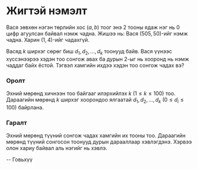 Жигтэй нэмэлт
=============
Вася зөвхөн нэгэн төрлийн хос $(a, b)$ тоог энэ $2$ тооны ядаж нэг нь $0$ цифр
агуулсан байвал нэмж чадна. Жишээ нь: Вася $(505, 50)$-ийг нэмж чадна. Харин
$(1, 4)$-ийг чадахгүй.

Васяд $k$ ширхэг сөрөг биш $d_1, d_2, ... , d_k$ тоонууд байв. Вася үүнээс
хүссэнээрээ хэдэн тоо сонгож авах ба дурын $2$-ыг нь хооронд нь нэмж чаддаг байх
ёстой. Тэгвэл хамгийн ихдээ хэдэн тоо сонгож чадах вэ?


### Оролт
Эхний мөрөнд хичнээн тоо байгааг илэрхийлэх $k$ ($1 ≤ k ≤ 100$) тоо. Дараагийн
мөрөнд $k$ ширхэг хоорондоо ялгаатай $d_1, d_2, ... , d_k$ ($0 ≤ d_i ≤ 100$)
байрлана.


### Гаралт
Эхний мөрөнд түүний сонгож чадах хамгийн их тооны тоо. Дараагийн мөрөнд түүний
сонгосон тоонууд дурын дарааллаар хэвлэгдэнэ. Хэрвээ олон хариу байвал аль
нэгийг нь хэвлэ.

-- Говьхүү
